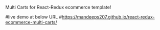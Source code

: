 Multi Carts for React-Redux ecommerce template!

#live demo at below URL
#https://mandeeps207.github.io/react-redux-ecommerce-multi-carts/
